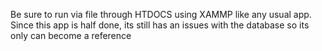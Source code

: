 Be sure to run via file through HTDOCS using XAMMP like any usual app. Since this app is half done, its still has an issues with the database so its only can become a reference
